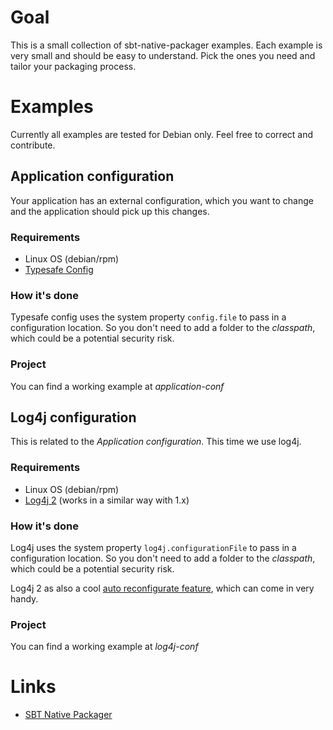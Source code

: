 # Goal

This is a small collection of sbt-native-packager examples. Each example
is very small and should be easy to understand. Pick the ones you need
and tailor your packaging process.

# Examples

Currently all examples are tested for Debian only. Feel free to correct
and contribute.

## Application configuration

Your application has an external configuration, which you want to change
and the application should pick up this changes.

### Requirements

* Linux OS (debian/rpm)
* [Typesafe Config](https://github.com/typesafehub/config)

### How it's done

Typesafe config uses the system property `config.file` to pass
in a configuration location. So you don't need to add a folder to the
_classpath_, which could be a potential security risk.

### Project

You can find a working example at *application-conf*

## Log4j configuration

This is related to the _Application configuration_. This time we
use log4j.

### Requirements

* Linux OS (debian/rpm)
* [Log4j 2](http://logging.apache.org/log4j/2.x/) (works in a similar way with 1.x)

### How it's done

Log4j uses the system property `log4j.configurationFile` to pass
in a configuration location. So you don't need to add a folder to the
_classpath_, which could be a potential security risk.

Log4j 2 as also a cool [auto reconfigurate feature](http://logging.apache.org/log4j/2.x/manual/configuration.html#AutomaticReconfiguration),
which can come in very handy.

### Project

You can find a working example at *log4j-conf*

# Links

* [SBT Native Packager](https://github.com/sbt/sbt-native-packager)

